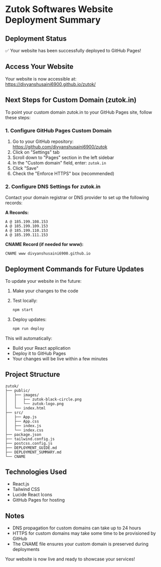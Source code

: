 # Zutok Softwares Website Deployment Summary

## Deployment Status
✅ Your website has been successfully deployed to GitHub Pages!

## Access Your Website
Your website is now accessible at: https://divyanshusaini6900.github.io/zutok/

## Next Steps for Custom Domain (zutok.in)

To point your custom domain zutok.in to your GitHub Pages site, follow these steps:

### 1. Configure GitHub Pages Custom Domain
1. Go to your GitHub repository: https://github.com/divyanshusaini6900/zutok
2. Click on "Settings" tab
3. Scroll down to "Pages" section in the left sidebar
4. In the "Custom domain" field, enter: `zutok.in`
5. Click "Save"
6. Check the "Enforce HTTPS" box (recommended)

### 2. Configure DNS Settings for zutok.in
Contact your domain registrar or DNS provider to set up the following records:

**A Records:**
```
A @ 185.199.108.153
A @ 185.199.109.153
A @ 185.199.110.153
A @ 185.199.111.153
```

**CNAME Record (if needed for www):**
```
CNAME www divyanshusaini6900.github.io
```

## Deployment Commands for Future Updates

To update your website in the future:

1. Make your changes to the code
2. Test locally:
   ```bash
   npm start
   ```

3. Deploy updates:
   ```bash
   npm run deploy
   ```

This will automatically:
- Build your React application
- Deploy it to GitHub Pages
- Your changes will be live within a few minutes

## Project Structure
```
zutok/
├── public/
│   ├── images/
│   │   ├── zutok-black-circle.png
│   │   └── zutok-logo.png
│   └── index.html
├── src/
│   ├── App.js
│   ├── App.css
│   ├── index.js
│   └── index.css
├── package.json
├── tailwind.config.js
├── postcss.config.js
├── DEPLOYMENT_GUIDE.md
├── DEPLOYMENT_SUMMARY.md
└── CNAME
```

## Technologies Used
- React.js
- Tailwind CSS
- Lucide React Icons
- GitHub Pages for hosting

## Notes
- DNS propagation for custom domains can take up to 24 hours
- HTTPS for custom domains may take some time to be provisioned by GitHub
- The CNAME file ensures your custom domain is preserved during deployments

Your website is now live and ready to showcase your services!